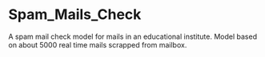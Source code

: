 # Spam_Mails_Check
A spam mail check model for mails in an educational institute.
Model based on about 5000 real time mails scrapped from mailbox.
